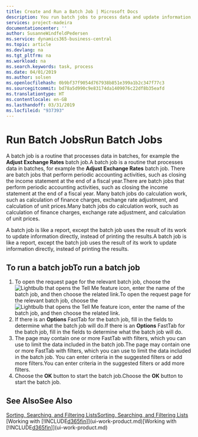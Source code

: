 ```yaml
---
title: Create and Run a Batch Job | Microsoft Docs
description: You run batch jobs to process data and update information, for example, to do periodic accounting activities, or to do calculations.
services: project-madeira
documentationcenter: ''
author: SusanneWindfeldPedersen
ms.service: dynamics365-business-central
ms.topic: article
ms.devlang: na
ms.tgt_pltfrm: na
ms.workload: na
ms.search.keywords: task, process
ms.date: 04/01/2019
ms.author: solsen
ms.openlocfilehash: 0b9bf37f9054d767938b851e399a1b2c347f77c3
ms.sourcegitcommit: bd78a5d990c9e83174da1409076c22df8b35eafd
ms.translationtype: HT
ms.contentlocale: en-GB
ms.lasthandoff: 03/31/2019
ms.locfileid: "937393"
---
```

# <a name="run-batch-jobs"></a><span data-ttu-id="6e70e-103">Run Batch Jobs</span><span class="sxs-lookup"><span data-stu-id="6e70e-103">Run Batch Jobs</span></span>
<span data-ttu-id="6e70e-104">A batch job is a routine that processes data in batches, for example the **Adjust Exchange Rates** batch job.</span><span class="sxs-lookup"><span data-stu-id="6e70e-104">A batch job is a routine that processes data in batches, for example the **Adjust Exchange Rates** batch job.</span></span> <span data-ttu-id="6e70e-105">There are batch jobs that perform periodic accounting activities, such as closing the income statement at the end of a fiscal year.</span><span class="sxs-lookup"><span data-stu-id="6e70e-105">There are batch jobs that perform periodic accounting activities, such as closing the income statement at the end of a fiscal year.</span></span> <span data-ttu-id="6e70e-106">Many batch jobs do calculation work, such as calculation of finance charges, exchange rate adjustment, and calculation of unit prices.</span><span class="sxs-lookup"><span data-stu-id="6e70e-106">Many batch jobs do calculation work, such as calculation of finance charges, exchange rate adjustment, and calculation of unit prices.</span></span>

<span data-ttu-id="6e70e-107">A batch job is like a report, except the batch job uses the result of its work to update information directly, instead of printing the results.</span><span class="sxs-lookup"><span data-stu-id="6e70e-107">A batch job is like a report, except the batch job uses the result of its work to update information directly, instead of printing the results.</span></span>

## <a name="to-run-a-batch-job"></a><span data-ttu-id="6e70e-108">To run a batch job</span><span class="sxs-lookup"><span data-stu-id="6e70e-108">To run a batch job</span></span>
1. <span data-ttu-id="6e70e-109">To open the request page for the relevant batch job, choose the ![Lightbulb that opens the Tell Me feature](media/ui-search/search_small.png "Tell me what you want to do") icon, enter the name of the batch job, and then choose the related link.</span><span class="sxs-lookup"><span data-stu-id="6e70e-109">To open the request page for the relevant batch job, choose the ![Lightbulb that opens the Tell Me feature](media/ui-search/search_small.png "Tell me what you want to do") icon, enter the name of the batch job, and then choose the related link.</span></span>
2. <span data-ttu-id="6e70e-110">If there is an **Options** FastTab for the batch job, fill in the fields to determine what the batch job will do.</span><span class="sxs-lookup"><span data-stu-id="6e70e-110">If there is an **Options** FastTab for the batch job, fill in the fields to determine what the batch job will do.</span></span>
3. <span data-ttu-id="6e70e-111">The page may contain one or more FastTab with filters, which you can use to limit the data included in the batch job.</span><span class="sxs-lookup"><span data-stu-id="6e70e-111">The page may contain one or more FastTab with filters, which you can use to limit the data included in the batch job.</span></span> <span data-ttu-id="6e70e-112">You can enter criteria in the suggested filters or add more filters.</span><span class="sxs-lookup"><span data-stu-id="6e70e-112">You can enter criteria in the suggested filters or add more filters.</span></span>
4. <span data-ttu-id="6e70e-113">Choose the **OK** button to start the batch job.</span><span class="sxs-lookup"><span data-stu-id="6e70e-113">Choose the **OK** button to start the batch job.</span></span>

## <a name="see-also"></a><span data-ttu-id="6e70e-114">See Also</span><span class="sxs-lookup"><span data-stu-id="6e70e-114">See Also</span></span>
[<span data-ttu-id="6e70e-115">Sorting, Searching, and Filtering Lists</span><span class="sxs-lookup"><span data-stu-id="6e70e-115">Sorting, Searching, and Filtering Lists</span></span>](ui-enter-criteria-filters.md)  
<span data-ttu-id="6e70e-116">[Working with [!INCLUDE[d365fin](includes/d365fin_md.md)]](ui-work-product.md)</span><span class="sxs-lookup"><span data-stu-id="6e70e-116">[Working with [!INCLUDE[d365fin](includes/d365fin_md.md)]](ui-work-product.md)</span></span>
